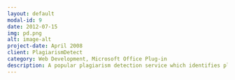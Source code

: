 ```yaml
---
layout: default
modal-id: 9
date: 2012-07-15
img: pd.png
alt: image-alt
project-date: April 2008
client: PlagiarismDetect
category: Web Development, Microsoft Office Plug-in
description: A popular plagiarism detection service which identifies plagiarism in texts using advanced algorithms.
---
```

